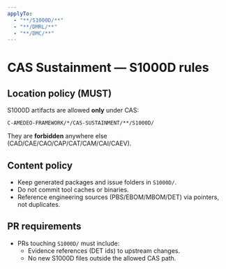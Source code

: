 ```yaml
---
applyTo:
  - "**/S1000D/**"
  - "**/DMRL/**"
  - "**/DMC/**"
---
```


# CAS Sustainment — S1000D rules

## Location policy (MUST)
S1000D artifacts are allowed **only** under CAS:
```
C-AMEDEO-FRAMEWORK/*/CAS-SUSTAINMENT/**/S1000D/
```
They are **forbidden** anywhere else (CAD/CAE/CAO/CAP/CAT/CAM/CAI/CAEV).

## Content policy
- Keep generated packages and issue folders in `S1000D/`.
- Do not commit tool caches or binaries.
- Reference engineering sources (PBS/EBOM/MBOM/DET) via pointers, not duplicates.

## PR requirements
- PRs touching `S1000D/` must include:
  - Evidence references (DET ids) to upstream changes.
  - No new S1000D files outside the allowed CAS path.